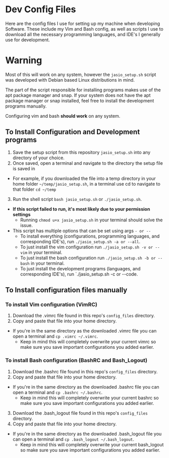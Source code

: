 # Dev Config Files

Here are the config files I use for setting up my machine when developing Software. These include my Vim and Bash config, as well as scripts I use to download all the necessary programming languages, and IDE's I generally use for development.

# Warning
Most of this will work on any system, 
however the `jasio_setup.sh` script was developed with Debian based Linux distributions in mind.

The part of the script responsible for installing programs makes use of the apt package manager and snap.
If your system does not have the apt package manager or snap installed, feel free to install the development programs manually.

Configuring vim and bash **should work** on any system.

## To Install Configuration and Development programs
1. Save the setup script from this repository `jasio_setup.sh` into any directory of your choice.
2. Once saved, open a terminal and navigate to the directory the setup file is saved in
  - For example, if you downloaded the file into a temp directory in your home folder `~/temp/jasio_setup.sh`, in a terminal use cd to navigate to that folder `cd ~/temp`
3. Run the shell script `bash jasio_setup.sh` or `./jasio_setup.sh`.
  - **If this script failed to run, it's most likely due to your permission settings**
    - Running `chmod u+x jasio_setup.sh` in your terminal should solve the issue.
  - This script has multiple options that can be set using args `- or --`
    - To install everything (configurations, programming languages, and corresponding IDE's), run `./jasio_setup.sh -a or --all`.
    - To just install the vim configuration run `./jasio_setup.sh -v or --vim` in your terminal.
    - To just install the bash configuration run `./jasio_setup.sh -b or --bash` in your terminal.
    - To just install the development programs (languages, and corresponding IDE's), run `./jasio_setup.sh -c or --code.

## To Install configuration files manually
### To install Vim configuration (VimRC)
1. Download the .vimrc file found in this repo's `config_files` directory.
2. Copy and paste that file into your home directory.
  - If you're in the same directory as the downloaded .vimrc file you can open a terminal and `cp .vimrc ~/.vimrc`.
    - Keep in mind this will completely overwrite your current vimrc so make sure you save important configurations you added earlier.

### To install Bash configuration (BashRC and Bash_Logout)
1. Download the .bashrc file found in this repo's `config_files` directory.
2. Copy and paste that file into your home directory.
  - If you're in the same directory as the downloaded .bashrc file you can open a terminal and `cp .bashrc ~/.bashrc`.
    - Keep in mind this will completely overwrite your current bashrc so make sure you save important configurations you added earlier.


3. Download the .bash_logout file found in this repo's `config_files` directory.
4. Copy and paste that file into your home directory.
  - If you're in the same directory as the downloaded .bash_logout file you can open a terminal and `cp .bash_logout ~/.bash_logout`.
    - Keep in mind this will completely overwrite your current bash_logout so make sure you save important configurations you added earlier.
